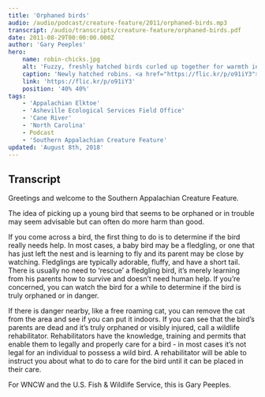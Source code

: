 ```yaml
---
title: 'Orphaned birds'
audio: /audio/podcast/creature-feature/2011/orphaned-birds.mp3
transcript: /audio/transcripts/creature-feature/orphaned-birds.pdf
date: 2011-08-29T00:00:00.000Z
author: 'Gary Peeples'
hero:
    name: robin-chicks.jpg
    alt: 'Fuzzy, freshly hatched birds curled up together for warmth in a nest.'
    caption: 'Newly hatched robins. <a href="https://flic.kr/p/o91iY3">Photo</a> by Danna, CC BY-NC-ND 2.0.'
    link: 'https://flic.kr/p/o91iY3'
    position: '40% 40%'
tags:
    - 'Appalachian Elktoe'
    - 'Asheville Ecological Services Field Office'
    - 'Cane River'
    - 'North Carolina'
    - Podcast
    - 'Southern Appalachian Creature Feature'
updated: 'August 8th, 2018'
---
```


## Transcript

Greetings and welcome to the Southern Appalachian Creature Feature.

The idea of picking up a young bird that seems to be orphaned or in trouble may seem advisable but can often do more harm than good.

If you come across a bird, the first thing to do is to determine if the bird really needs help. In most cases, a baby bird may be a fledgling, or one that has just left the nest and is learning to fly and its parent may be close by watching.  Fledglings are typically adorable, fluffy, and have a short tail. There is usually no need to ‘rescue’ a fledgling bird, it’s merely learning from his parents how to survive and doesn’t need human help. If you’re concerned, you can watch the bird for a while to determine if the bird is truly orphaned or in danger.

If there is danger nearby, like a free roaming cat, you can remove the cat from the area and see if you can put it indoors.  If you can see that the bird’s parents are dead and it’s truly orphaned or visibly injured, call a wildlife rehabilitator. Rehabilitators have the knowledge, training and permits that enable them to legally and properly care for a bird - in most cases it’s not legal for an individual to possess a wild bird. A rehabilitator will be able to instruct you about what to do to care for the bird until it can be placed in their care.

For WNCW and the U.S. Fish & Wildlife Service, this is Gary Peeples.